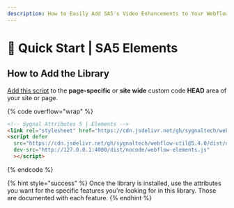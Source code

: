 ```yaml
---
description: How to Easily Add SA5's Video Enhancements to Your Webflow Site
---
```


# 🚀 Quick Start | SA5 Elements

## How to Add the Library <a href="#step-1---add-the-library" id="step-1---add-the-library"></a>

[Add this script](../overview/how-to-add-custom-code.md) to the **page-specific** or **site wide** custom code **HEAD** area of your site or page.&#x20;

{% code overflow="wrap" %}
```html
<!-- Sygnal Attributes 5 | Elements --> 
<link rel="stylesheet" href="https://cdn.jsdelivr.net/gh/sygnaltech/webflow-util@5.4.0/dist/css/webflow-elements.css"> 
<script defer 
  src="https://cdn.jsdelivr.net/gh/sygnaltech/webflow-util@5.4.0/dist/nocode/webflow-elements.js"
  dev-src="http://127.0.0.1:4000/dist/nocode/webflow-elements.js"
  ></script>
```
{% endcode %}

{% hint style="success" %}
Once the library is installed, use the attributes you want for the specific features you're looking for in this library. Those are documented with each feature.&#x20;
{% endhint %}
